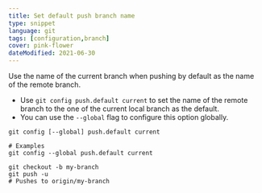 ```yaml
---
title: Set default push branch name
type: snippet
language: git
tags: [configuration,branch]
cover: pink-flower
dateModified: 2021-06-30
---
```


Use the name of the current branch when pushing by default as the name of the remote branch.

- Use `git config push.default current` to set the name of the remote branch to the one of the current local branch as the default.
- You can use the `--global` flag to configure this option globally.

```shell
git config [--global] push.default current

# Examples
git config --global push.default current

git checkout -b my-branch
git push -u
# Pushes to origin/my-branch
```
